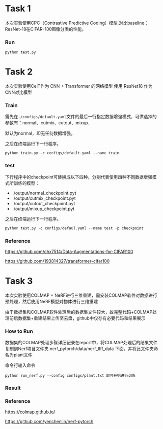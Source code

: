 # Task 1
本次实验使用CPC（Contrastive Predictive Coding）模型,对比baseline：ResNet-18在CIFAR-100图像分类的性能。

### Run

```
python test.py
``````


# Task 2
本次实验使用CeiT作为 CNN + Transformer 的网络模型
使用 ResNet18 作为CNN对比模型

### Train

需先在`./configs/default.yaml`文件的最后一行指定数据增强模式，可供选择的参数有：normal、cutmix、cutout、mixup. 

默认为normal，即无任何数据增强。

之后在终端运行下一行程序。

```
python train.py -c configs/default.yaml --name train
```

### test

下行程序中的checkpoint可替换成以下四种，分别代表使用四种不同数据增强模式所训练的模型：

- ./output/normal_checkpoint.pyt
- ./output/cutmix_checkpoint.pyt
- ./output/cutout_checkpoint.pyt
- ./output/mixup_checkpoint.pyt

之后在终端运行下一行程序。

```python
python test.py -c configs/defaul.yaml --name test -p checkpoint
```

### Reference

https://github.com/chx7514/Data-Augmentations-for-CIFAR100

https://github.com/193814327/transformer-cifar100

# Task 3

本次实验使用COLMAP + NeRF进行三维重建，需安装COLMAP软件对数据进行预处理，然后使用NeRF模型对物体进行三维重建

由于数据集和COLMAP软件处理后的数据集文件较大，故完整代码+COLMAP处理前后数据集+重建结果上传至云盘，github中仅存有必要代码和结果展示

### How to Run

数据集的COLMAP处理步骤详细记录在report中，将COLMAP处理后的结果文件复制到Nerf项目文件夹 nerf_pytorch/data/nerf_llff_data 下面，并将此文件夹命名为plant文件

命令行输入命令

```
python run_nerf.py --config configs/plant.txt 即可开始进行训练
``````

### Result



### Reference

https://colmap.github.io/

https://github.com/yenchenlin/nerf-pytorch


